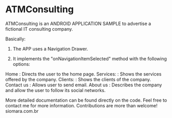 # ATMConsulting

ATMConsulting is an ANDROID APPLICATION SAMPLE to advertise a fictional IT consulting company.

Basically:

1) The APP uses a Navigation Drawer.

2) It implements the "onNavigationItemSelected" method with the following options:

Home        : Directs the user to the home page.
Services:   : Shows the services offered by the company.
Clients:    : Shows the clients of the company.
Contact us  : Allows user to send email.
About us    : Describes the company and allow the user to follow its social networks.

More detailed documentation can be found directly on the code.
Feel free to contact me for more information.
Contributions are more than welcome!
siomara.com.br